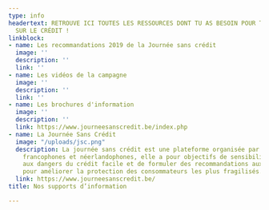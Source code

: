 ```yaml
---
type: info
headertext: RETROUVE ICI TOUTES LES RESSOURCES DONT TU AS BESOIN POUR TOUT SAVOIR
  SUR LE CRÉDIT !
linkblock:
- name: Les recommandations 2019 de la Journée sans crédit
  image: ''
  description: ''
  link: ''
- name: Les vidéos de la campagne
  image: ''
  description: ''
  link: ''
- name: Les brochures d'information
  image: ''
  description: ''
  link: https://www.journeesanscredit.be/index.php
- name: La Journée Sans Crédit
  image: "/uploads/jsc.png"
  description: La journée sans crédit est une plateforme organisée par 31 associations
    francophones et néerlandophones, elle a pour objectifs de sensibiliser les consommateurs
    aux dangers du crédit facile et de formuler des recommandations aux pouvoirs publics
    pour améliorer la protection des consommateurs les plus fragilisés.
  link: https://www.journeesanscredit.be/
title: Nos supports d’information

---
```

